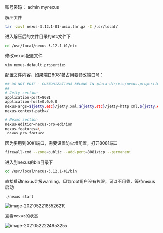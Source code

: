 账号密码：
admin
mynexus



解压文件

```bash
tar -zxvf nexus-3.12.1-01-unix.tar.gz -C /usr/local/
```

进入解压后的文件目录的etc文件下

```bash
cd /usr/local/nexus-3.12.1-01/etc
```

修改nexus配置文件

```bash
vim nexus-default.properties
```

配置文件内容，如果端口8081被占用要修改端口号：

```bash
## DO NOT EDIT - CUSTOMIZATIONS BELONG IN $data-dir/etc/nexus.properties
##
# Jetty section
application-port=8081
application-host=0.0.0.0
nexus-args=${jetty.etc}/jetty.xml,${jetty.etc}/jetty-http.xml,${jetty.etc}/jetty-requestlog.xml
nexus-context-path=/

# Nexus section
nexus-edition=nexus-pro-edition
nexus-features=\
 nexus-pro-feature
```

因为要用到8081端口，需要设置防火墙配置，打开8081端口

```bash
firewall-cmd --zone=public --add-port=8081/tcp --permanent
```

进入到nexus的bin目录下

```bash
cd /usr/local/nexus-3.12.1-01/bin
```

直接启动nexus会报warning，因为root用户没有权限，可以不用管，等待nexus启动

```bash
./nexus start
```

![image-20210522183526219](C:\Users\Administrator\AppData\Roaming\Typora\typora-user-images\image-20210522183526219.png)

查看nexus的状态

![image-20210522224953255](C:\Users\Administrator\AppData\Roaming\Typora\typora-user-images\image-20210522224953255.png)

